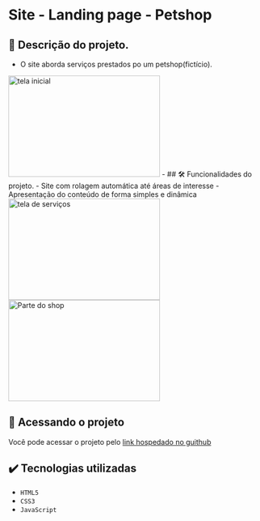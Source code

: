 <h1>Site - Landing page - Petshop</h1>

## :pushpin: Descrição do projeto.

- O site aborda serviços prestados po um petshop(fictício).

<img src="images/foto-pag-inicial.png" alt="tela inicial" style="width:300px;height:200px;">
- ## 🛠️ Funcionalidades do projeto.
- Site com rolagem automática até áreas de interesse
- Apresentação do conteúdo de forma simples e dinâmica

<img src="images/foto-pag-servicos.png" alt="tela de serviços" style="width:300px;height:200px;">
<img src="images/foto-pag-shop.png" alt="Parte do shop" style="width:300px;height:200px;">

## 📁 Acessando o projeto
Você pode acessar o projeto pelo [link hospedado no guithub](https://lucaspaulo001.github.io/PetShop-landing-page/)

## ✔️ Tecnologias utilizadas

- ``HTML5``
- ``CSS3``
- ``JavaScript``
